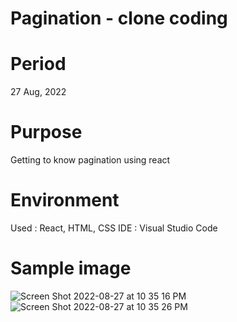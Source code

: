 # Pagination - clone coding

# Period

27 Aug, 2022

# Purpose

Getting to know pagination using react

# Environment

Used : React, HTML, CSS
IDE : Visual Studio Code

# Sample image
![Screen Shot 2022-08-27 at 10 35 16 PM](https://user-images.githubusercontent.com/90344204/187057644-e347598b-4300-4c4c-99aa-b5dbe823df78.png)
![Screen Shot 2022-08-27 at 10 35 26 PM](https://user-images.githubusercontent.com/90344204/187057648-84bf5e8f-e675-4043-b612-fe92eb5e168c.png)
